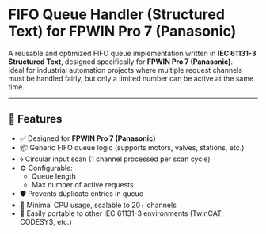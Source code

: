 # FIFO Queue Handler (Structured Text) for FPWIN Pro 7 (Panasonic)

A reusable and optimized FIFO queue implementation written in **IEC 61131-3 Structured Text**, designed specifically for **FPWIN Pro 7 (Panasonic)**.  
Ideal for industrial automation projects where multiple request channels must be handled fairly, but only a limited number can be active at the same time.

---

## 🚀 Features

- ✅ Designed for **FPWIN Pro 7 (Panasonic)**
- 📦 Generic FIFO queue logic (supports motors, valves, stations, etc.)
- 🌀 Circular input scan (1 channel processed per scan cycle)
- ⚙️ Configurable:
  - Queue length
  - Max number of active requests
- 🛡️ Prevents duplicate entries in queue
- 🔧 Minimal CPU usage, scalable to 20+ channels
- 🧩 Easily portable to other IEC 61131-3 environments (TwinCAT, CODESYS, etc.)
